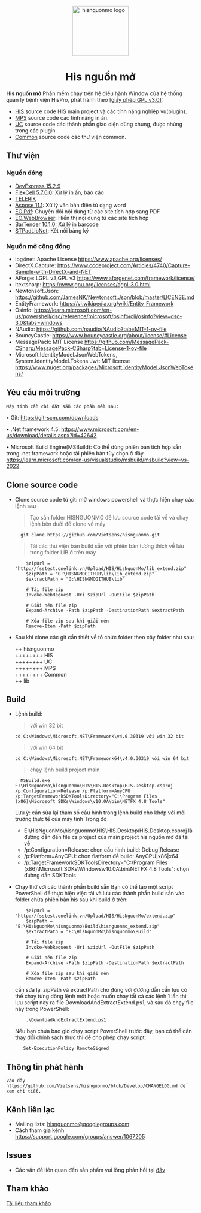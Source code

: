 <!-- markdownlint-disable-next-line -->
<p align="center">
  <a href="https://nguonmo.benhvienthongminh.vn/ords/f?p=106:1:9302229919244:::::" rel="noopener" target="_blank"><img width="150" height="133" src="https://nguonmo.benhvienthongminh.vn/i/apex_ui/img/favicons/hispro/hispro-180.png" alt="hisnguonmo logo"></a>
</p>

<h1 align="center">His nguồn mở</h1>

**His nguồn mở** Phần mềm chạy trên hệ điều hành Window của hệ thống quản lý bệnh viện HisPro, phát hành theo [[giấy phép GPL v3.0]](https://github.com/Vietsens/hisnguonmo?tab=GPL-3.0-1-ov-file):

- [HIS](https://github.com/Vietsens/hisnguonmo/tree/Develop/HIS) source code HIS main project và các tính năng nghiệp vụ(plugin).  
- [MPS](https://github.com/Vietsens/hisnguonmo/tree/Develop/MPS) source code các tính năng in ấn.  
- [UC](https://github.com/Vietsens/hisnguonmo/tree/Develop/UC) source code các thành phần giao diện dùng chung, được nhúng trong các plugin.  
- [Common](https://github.com/Vietsens/hisnguonmo/tree/Develop/Common) source code các thư viện common.  


## Thư viện

### Nguồn đóng
- [DevExpress 15.2.9](https://www.devexpress.com/ "DevExpress 15.2.9")	
- [FlexCell 5.7.6.0](https://www.tmssoftware.com/site/flexcelnet.asp "FlexCell 5.7.6.0"): Xử lý in ấn, báo cáo
- [TELERIK](https://www.telerik.com/ "Telerik UI for WinForms 2019.3.1022")	
- [Aspose 11.1](https://www.nuget.org/packages/Aspose.Words/11.1.0 "Aspose 11.1"): Xử lý văn bản điện tử dạng word
- [EO.Pdf](https://www.nuget.org/packages/EO.Pdf/20.3.34 "EO.Pdf"): Chuyển đổi nội dung từ các site tích hợp sang PDF
- [EO.WebBrowser](https://www.nuget.org/packages/EO.WebBrowser/20.3.34 "EO.WebBrowser"): Hiển thị nội dung từ các site tích hợp
- [BarTender 10.1.0](https://sonamin.com/blogs/download-phan-mem-driver/tai-bartender "EO.WebBrowser"): Xử lý in barcode
- [STPadLibNet](https://en.signotec.com/portal/seiten/signopad-api-device-api--900000170-10002.html "STPadLibNet"): Kết nối bảng ký

### Nguồn mở cộng đồng
- log4net: Apache License https://www.apache.org/licenses/
- DirectX.Capture:	https://www.codeproject.com/Articles/4740/Capture-Sample-with-DirectX-and-NET
- AForge: LGPL v3,GPL v3 https://www.aforgenet.com/framework/license/
- itextsharp: https://www.gnu.org/licenses/agpl-3.0.html
- Newtonsoft.Json: https://github.com/JamesNK/Newtonsoft.Json/blob/master/LICENSE.md
- EntityFramework: https://vi.wikipedia.org/wiki/Entity_Framework
- Osinfo: https://learn.microsoft.com/en-us/powershell/dsc/reference/microsoft/osinfo/cli/osinfo?view=dsc-3.0&tabs=windows
- NAudio: https://github.com/naudio/NAudio?tab=MIT-1-ov-file
- BouncyCastle: https://www.bouncycastle.org/about/license/#License
- MessagePack: MIT License https://github.com/MessagePack-CSharp/MessagePack-CSharp?tab=License-1-ov-file
- Microsoft.IdentityModel.JsonWebTokens, System.IdentityModel.Tokens.Jwt: MIT license https://www.nuget.org/packages/Microsoft.IdentityModel.JsonWebTokens/



## Yêu cầu môi trường
	Máy tính cần cài đặt sẵn các phần mềm sau:

•	Git: https://git-scm.com/downloads

•	.Net framework 4.5:  https://www.microsoft.com/en-us/download/details.aspx?id=42642

•	Microsoft Build Engine(MSBuild): Có thể dùng phiên bản tích hợp sẵn trong .net framework 
	hoặc tải phiên bản tùy chọn ở đây https://learn.microsoft.com/en-us/visualstudio/msbuild/msbuild?view=vs-2022




## Clone source code

- Clone source code	từ git: mở windows powershell và thực hiện chạy các lệnh sau
  > Tạo sẵn folder HISNGUONMO để lưu source code tải về và chạy lệnh bên dưới để clone về máy
  ```shell	
	git clone https://github.com/Vietsens/hisnguonmo.git
  ```  	
	
  
  > Tải các thư viện bản build sẵn với phiên bản tương thích về lưu trong folder LIB ở trên máy
	```shell	
		$zipUrl = "http://fsstest.onelink.vn/Upload/HIS/HisNguonMo/lib_extend.zip"
		$zipPath = "G:\HISNGMOGITHUB\lib\lib_extend.zip"
		$extractPath = "G:\HISNGMOGITHUB\lib"

		# Tải file zip
		Invoke-WebRequest -Uri $zipUrl -OutFile $zipPath

		# Giải nén file zip
		Expand-Archive -Path $zipPath -DestinationPath $extractPath
		
		# Xóa file zip sau khi giải nén
		Remove-Item -Path $zipPath
	```    
  
  
- Sau khi clone các git cần thiết về tổ chức folder theo cây folder như sau:

	++ hisnguonmo  
	++++++++ HIS  
	++++++++ UC  
	++++++++ MPS  
	++++++++ Common  
	++ lib  
	
## Build
- Lệnh build:
  > với win 32 bit
	```shell
	cd C:\Windows\Microsoft.NET\Framework\v4.0.30319 với win 32 bit
	``` 
  > với win 64 bit
	```shell
	cd C:\Windows\Microsoft.NET\Framework64\v4.0.30319 với win 64 bit
	```    
  > chạy lệnh build project main
  ```shell
	MSBuild.exe E:\HisNguonMo\hisnguonmo\HIS\HIS.Desktop\HIS.Desktop.csproj /p:Configuration=Release /p:Platform=AnyCPU /p:TargetFrameworkSDKToolsDirectory="C:\Program Files (x86)\Microsoft SDKs\Windows\v10.0A\bin\NETFX 4.8 Tools"
  ```  	
	Lưu ý: cần sửa lại tham số cấu hình trong lệnh build cho khớp với môi trường thực tế của máy tính
	Trong đó
	-	E:\HisNguonMo\hisnguonmo\HIS\HIS.Desktop\HIS.Desktop.csproj là đường dẫn đến file cs project của main project his nguồn mở đã tải về
	-	/p:Configuration=Release: chọn cấu hình build: Debug|Release
	-	/p:Platform=AnyCPU: chọn flatform để build: AnyCPU|x86|x64
	-	/p:TargetFrameworkSDKToolsDirectory="C:\Program Files (x86)\Microsoft SDKs\Windows\v10.0A\bin\NETFX 4.8 Tools": chọn đường dẫn SDKTools

- Chạy thử với các thành phần build sẵn
  Bạn có thể tạo một script PowerShell để thực hiện việc tải và lưu các thành phần build sẵn vào folder chứa phiên bản his sau khi build ở trên:
    ```shell
		$zipUrl = "http://fsstest.onelink.vn/Upload/HIS/HisNguonMo/extend.zip"
		$zipPath = "E:\HisNguonMo\hisnguonmo\Build\hisnguonmo_extend.zip"
		$extractPath = "E:\HisNguonMo\hisnguonmo\Build"

		# Tải file zip
		Invoke-WebRequest -Uri $zipUrl -OutFile $zipPath

		# Giải nén file zip
		Expand-Archive -Path $zipPath -DestinationPath $extractPath
		
		# Xóa file zip sau khi giải nén
		Remove-Item -Path $zipPath
	```   
	cần sửa lại zipPath và extractPath cho đúng với đường dẫn cần lưu
	có thể chạy từng dòng lệnh một hoặc muốn chạy tất cả các lệnh 1 lần thì lưu script này ra file DownloadAndExtractExtend.ps1, và sau đó chạy file này trong PowerShell:
    ```shell
		.\DownloadAndExtractExtend.ps1
	```  
	Nếu bạn chưa bao giờ chạy script PowerShell trước đây, bạn có thể cần thay đổi chính sách thực thi để cho phép chạy script:
	 ```shell
		Set-ExecutionPolicy RemoteSigned
	```  

## Thông tin phát hành

	Vào đây https://github.com/Vietsens/hisnguonmo/blob/Develop/CHANGELOG.md để xem chi tiết.
	
## Kênh liên lạc

- Mailing lists: hisnguonmo@googlegroups.com
- Cách tham gia kênh https://support.google.com/groups/answer/1067205

## Issues

- Các vấn đề liên quan đến sản phẩm vui lòng phản hồi tại [đây](https://github.com/Vietsens/hisnguonmo/issues)
	
## Tham khảo

[Tài liệu tham khảo](https://github.com/Vietsens/hisnguonmo/wiki)
